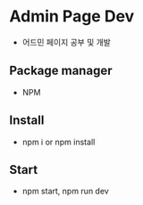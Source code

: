 # Admin Page Dev

- 어드민 페이지 공부 및 개발

## Package manager

- NPM

## Install

- npm i or npm install

## Start

- npm start, npm run dev
